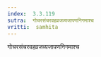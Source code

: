 ```yaml
---
index:  3.3.119
sutra:  गोचरसंचरवहव्रजव्यजापणनिगमाश्च
vritti:  samhita 
---
```


गोचरसंचरवहव्रजव्यजापणनिगमाश्च

